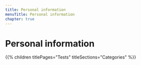 ```yaml
---
title: Personal information
menuTitle: Personal information
chapter: true
---
```


# Personal information

{{% children titlePages="Tests" titleSections="Categories" %}}
